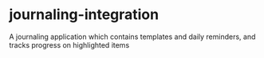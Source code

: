 # journaling-integration
A journaling application which contains templates and daily reminders, and tracks progress on highlighted items
